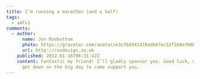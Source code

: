 ```yaml
---
title: I’m running a marathon (and a half)
tags:
  - a4Fv1
comments:
  - author:
      name: Jon Roobottom
      photo: https://gravatar.com/avatar/e3c764941478ad667ec52f1b9e700be5
      url: http://roodesign.co.uk
    published: 2012-01-16T08:31:42Z
    content: Fantastic my friend! I’ll gladly sponsor you. Good luck, we’ll try and
      get down on the big day to come support you.
---
```

